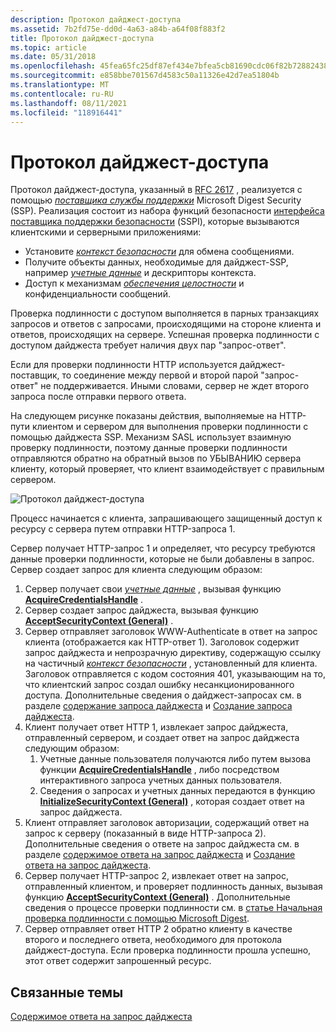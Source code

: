 ```yaml
---
description: Протокол дайджест-доступа
ms.assetid: 7b2fd75e-dd0d-4a63-a84b-a64f08f883f2
title: Протокол дайджест-доступа
ms.topic: article
ms.date: 05/31/2018
ms.openlocfilehash: 45fea65fc25df87ef434e7bfea5cb81690cdc06f82b72882438fe4475a1895b2
ms.sourcegitcommit: e858bbe701567d4583c50a11326e42d7ea51804b
ms.translationtype: MT
ms.contentlocale: ru-RU
ms.lasthandoff: 08/11/2021
ms.locfileid: "118916441"
---
```

# <a name="the-digest-access-protocol"></a>Протокол дайджест-доступа

Протокол дайджест-доступа, указанный в [RFC 2617](https://www.ietf.org/rfc/rfc2617.txt) , реализуется с помощью [*поставщика службы поддержки*](../secgloss/s-gly.md) Microsoft Digest Security (SSP). Реализация состоит из набора функций безопасности [интерфейса поставщика поддержки безопасности](sspi.md) (SSPI), которые вызываются клиентскими и серверными приложениями:

-   Установите [*контекст безопасности*](../secgloss/s-gly.md) для обмена сообщениями.
-   Получите объекты данных, необходимые для дайджест-SSP, например [*учетные данные*](../secgloss/c-gly.md) и дескрипторы контекста.
-   Доступ к механизмам [*обеспечения целостности*](../secgloss/i-gly.md) и конфиденциальности сообщений.

Проверка подлинности с доступом выполняется в парных транзакциях запросов и ответов с запросами, происходящими на стороне клиента и ответов, происходящих на сервере. Успешная проверка подлинности с доступом дайджеста требует наличия двух пар "запрос-ответ".

Если для проверки подлинности HTTP используется дайджест-поставщик, то соединение между первой и второй парой "запрос-ответ" не поддерживается. Иными словами, сервер не ждет второго запроса после отправки первого ответа.

На следующем рисунке показаны действия, выполняемые на HTTP-пути клиентом и сервером для выполнения проверки подлинности с помощью дайджеста SSP. Механизм SASL использует взаимную проверку подлинности, поэтому данные проверки подлинности отправляются обратно на обратный вызов по УБЫВАНИЮ сервера клиенту, который проверяет, что клиент взаимодействует с правильным сервером.

![Протокол дайджест-доступа](images/digest1.png)

Процесс начинается с клиента, запрашивающего защищенный доступ к ресурсу с сервера путем отправки HTTP-запроса 1.

Сервер получает HTTP-запрос 1 и определяет, что ресурсу требуются данные проверки подлинности, которые не были добавлены в запрос. Сервер создает запрос для клиента следующим образом:

1.  Сервер получает свои [*учетные данные*](../secgloss/c-gly.md) , вызывая функцию [**AcquireCredentialsHandle**](/windows/win32/api/sspi/nf-sspi-acquirecredentialshandlea) .
2.  Сервер создает запрос дайджеста, вызывая функцию [**AcceptSecurityContext (General)**](/windows/win32/api/sspi/nf-sspi-acceptsecuritycontext) .
3.  Сервер отправляет заголовок WWW-Authenticate в ответ на запрос клиента (отображается как HTTP-ответ 1). Заголовок содержит запрос дайджеста и непрозрачную директиву, содержащую ссылку на частичный [*контекст безопасности*](../secgloss/s-gly.md) , установленный для клиента. Заголовок отправляется с кодом состояния 401, указывающим на то, что клиентский запрос создал ошибку несанкционированного доступа. Дополнительные сведения о дайджест-запросах см. в разделе [содержание запроса дайджеста](contents-of-a-digest-challenge.md) и [Создание запроса дайджеста](generating-the-digest-challenge.md).
4.  Клиент получает ответ HTTP 1, извлекает запрос дайджеста, отправленный сервером, и создает ответ на запрос дайджеста следующим образом:
    1.  Учетные данные пользователя получаются либо путем вызова функции [**AcquireCredentialsHandle**](/windows/win32/api/sspi/nf-sspi-acquirecredentialshandlea) , либо посредством интерактивного запроса учетных данных пользователя.
    2.  Сведения о запросах и учетных данных передаются в функцию [**InitializeSecurityContext (General)**](/windows/win32/api/sspi/nf-sspi-initializesecuritycontexta) , которая создает ответ на запрос дайджеста.
5.  Клиент отправляет заголовок авторизации, содержащий ответ на запрос к серверу (показанный в виде HTTP-запроса 2). Дополнительные сведения о ответе на запрос дайджеста см. в разделе [содержимое ответа на запрос дайджеста](contents-of-a-digest-challenge-response.md) и [Создание ответа на запрос дайджеста](generating-the-digest-challenge-response.md).
6.  Сервер получает HTTP-запрос 2, извлекает ответ на запрос, отправленный клиентом, и проверяет подлинность данных, вызывая функцию [**AcceptSecurityContext (General)**](/windows/win32/api/sspi/nf-sspi-acceptsecuritycontext) . Дополнительные сведения о процессе проверки подлинности см. в [статье Начальная проверка подлинности с помощью Microsoft Digest](initial-authentication-using-microsoft-digest.md).
7.  Сервер отправляет ответ HTTP 2 обратно клиенту в качестве второго и последнего ответа, необходимого для протокола дайджест-доступа. Если проверка подлинности прошла успешно, этот ответ содержит запрошенный ресурс.

## <a name="related-topics"></a>Связанные темы

<dl> <dt>

[Содержимое ответа на запрос дайджеста](contents-of-a-digest-challenge-response.md)
</dt> </dl>

 

 
